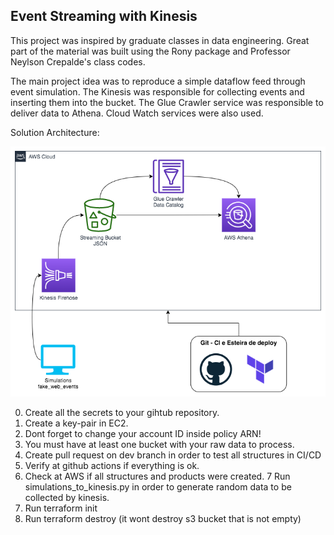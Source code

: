 ## Event Streaming with Kinesis
This project was inspired by graduate classes in data engineering. Great part of the material was built using the Rony package and Professor Neylson Crepalde's class codes.

The main project idea was to reproduce a simple dataflow feed through event simulation. The Kinesis was responsible for collecting events and inserting them into the bucket. The Glue Crawler service was responsible to deliver data to Athena. Cloud Watch services were also used.

Solution Architecture:

![kinesis](img/edc_mod1_delta-kinesis.png)

0) Create all the secrets to your gihtub repository.
1) Create a key-pair in EC2.
2) Dont forget to change your account ID inside policy ARN!
3) You must have at least one bucket with your raw data to process.
4) Create pull request on dev branch in order to test all structures in CI/CD
5) Verify at github actions if everything is ok.
6) Check at AWS if all structures and products were created.
7 Run simulations_to_kinesis.py in order to generate random data to be collected by kinesis.
7) Run terraform init
8) Run terraform destroy (it wont destroy s3 bucket that is not empty)